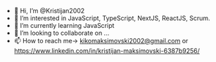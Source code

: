 - 👋 Hi, I’m @Kristijan2002
- 👀 I’m interested in JavaScript, TypeScript, NextJS, ReactJS, Scrum.
- 🌱 I’m currently learning JavaScript
- 💞️ I’m looking to collaborate on ...
- 📫 How to reach me-> kikomaksimovski2002@gmail.com or https://www.linkedin.com/in/kristijan-maksimovski-6387b9256/

<!---
Kristijan2002/Kristijan2002 is a ✨ special ✨ repository because its `README.md` (this file) appears on your GitHub profile.
You can click the Preview link to take a look at your changes.
--->
